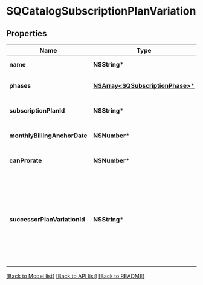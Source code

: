 # SQCatalogSubscriptionPlanVariation

## Properties
Name | Type | Description | Notes
------------ | ------------- | ------------- | -------------
**name** | **NSString*** | The name of the plan variation. | 
**phases** | [**NSArray&lt;SQSubscriptionPhase&gt;***](SQSubscriptionPhase.md) | A list containing each [SubscriptionPhase](https://developer.squareup.com/reference/square_2023-10-18/objects/SubscriptionPhase) for this plan variation. | 
**subscriptionPlanId** | **NSString*** | The id of the subscription plan, if there is one. | [optional] 
**monthlyBillingAnchorDate** | **NSNumber*** | The day of the month the billing period starts. | [optional] 
**canProrate** | **NSNumber*** | Whether bills for this plan variation can be split for proration. | [optional] 
**successorPlanVariationId** | **NSString*** | The ID of a \&quot;successor\&quot; plan variation to this one. If the field is set, and this object is disabled at all locations, it indicates that this variation is deprecated and the object identified by the successor ID be used in its stead. | [optional] 

[[Back to Model list]](../README.md#documentation-for-models) [[Back to API list]](../README.md#documentation-for-api-endpoints) [[Back to README]](../README.md)


